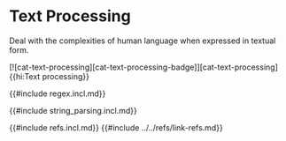 # Text Processing

Deal with the complexities of human language when expressed in textual form.

[![cat-text-processing][cat-text-processing-badge]][cat-text-processing]{{hi:Text processing}}

{{#include regex.incl.md}}

{{#include string_parsing.incl.md}}

{{#include refs.incl.md}}
{{#include ../../refs/link-refs.md}}

<div class="hidden">
</div>
